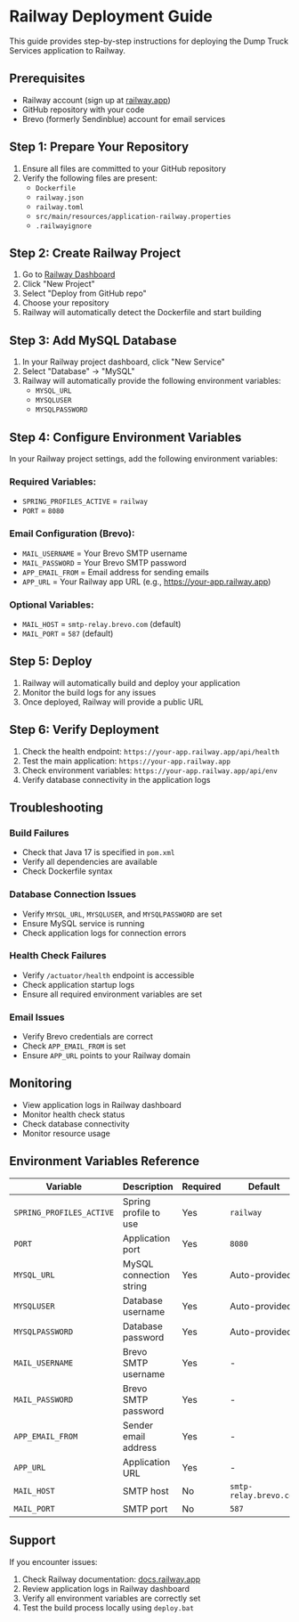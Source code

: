 # Railway Deployment Guide

This guide provides step-by-step instructions for deploying the Dump Truck Services application to Railway.

## Prerequisites

- Railway account (sign up at [railway.app](https://railway.app))
- GitHub repository with your code
- Brevo (formerly Sendinblue) account for email services

## Step 1: Prepare Your Repository

1. Ensure all files are committed to your GitHub repository
2. Verify the following files are present:
   - `Dockerfile`
   - `railway.json`
   - `railway.toml`
   - `src/main/resources/application-railway.properties`
   - `.railwayignore`

## Step 2: Create Railway Project

1. Go to [Railway Dashboard](https://railway.app/dashboard)
2. Click "New Project"
3. Select "Deploy from GitHub repo"
4. Choose your repository
5. Railway will automatically detect the Dockerfile and start building

## Step 3: Add MySQL Database

1. In your Railway project dashboard, click "New Service"
2. Select "Database" → "MySQL"
3. Railway will automatically provide the following environment variables:
   - `MYSQL_URL`
   - `MYSQLUSER`
   - `MYSQLPASSWORD`

## Step 4: Configure Environment Variables

In your Railway project settings, add the following environment variables:

### Required Variables:
- `SPRING_PROFILES_ACTIVE` = `railway`
- `PORT` = `8080`

### Email Configuration (Brevo):
- `MAIL_USERNAME` = Your Brevo SMTP username
- `MAIL_PASSWORD` = Your Brevo SMTP password
- `APP_EMAIL_FROM` = Email address for sending emails
- `APP_URL` = Your Railway app URL (e.g., https://your-app.railway.app)

### Optional Variables:
- `MAIL_HOST` = `smtp-relay.brevo.com` (default)
- `MAIL_PORT` = `587` (default)

## Step 5: Deploy

1. Railway will automatically build and deploy your application
2. Monitor the build logs for any issues
3. Once deployed, Railway will provide a public URL

## Step 6: Verify Deployment

1. Check the health endpoint: `https://your-app.railway.app/api/health`
2. Test the main application: `https://your-app.railway.app`
3. Check environment variables: `https://your-app.railway.app/api/env`
4. Verify database connectivity in the application logs

## Troubleshooting

### Build Failures
- Check that Java 17 is specified in `pom.xml`
- Verify all dependencies are available
- Check Dockerfile syntax

### Database Connection Issues
- Verify `MYSQL_URL`, `MYSQLUSER`, and `MYSQLPASSWORD` are set
- Ensure MySQL service is running
- Check application logs for connection errors

### Health Check Failures
- Verify `/actuator/health` endpoint is accessible
- Check application startup logs
- Ensure all required environment variables are set

### Email Issues
- Verify Brevo credentials are correct
- Check `APP_EMAIL_FROM` is set
- Ensure `APP_URL` points to your Railway domain

## Monitoring

- View application logs in Railway dashboard
- Monitor health check status
- Check database connectivity
- Monitor resource usage

## Environment Variables Reference

| Variable | Description | Required | Default |
|----------|-------------|----------|---------|
| `SPRING_PROFILES_ACTIVE` | Spring profile to use | Yes | `railway` |
| `PORT` | Application port | Yes | `8080` |
| `MYSQL_URL` | MySQL connection string | Yes | Auto-provided |
| `MYSQLUSER` | Database username | Yes | Auto-provided |
| `MYSQLPASSWORD` | Database password | Yes | Auto-provided |
| `MAIL_USERNAME` | Brevo SMTP username | Yes | - |
| `MAIL_PASSWORD` | Brevo SMTP password | Yes | - |
| `APP_EMAIL_FROM` | Sender email address | Yes | - |
| `APP_URL` | Application URL | Yes | - |
| `MAIL_HOST` | SMTP host | No | `smtp-relay.brevo.com` |
| `MAIL_PORT` | SMTP port | No | `587` |

## Support

If you encounter issues:
1. Check Railway documentation: [docs.railway.app](https://docs.railway.app)
2. Review application logs in Railway dashboard
3. Verify all environment variables are correctly set
4. Test the build process locally using `deploy.bat` 